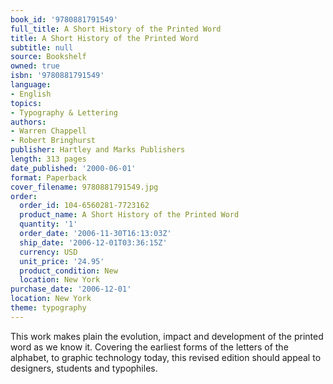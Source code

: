 ```yaml
---
book_id: '9780881791549'
full_title: A Short History of the Printed Word
title: A Short History of the Printed Word
subtitle: null
source: Bookshelf
owned: true
isbn: '9780881791549'
language:
- English
topics:
- Typography & Lettering
authors:
- Warren Chappell
- Robert Bringhurst
publisher: Hartley and Marks Publishers
length: 313 pages
date_published: '2000-06-01'
format: Paperback
cover_filename: 9780881791549.jpg
order:
  order_id: 104-6560281-7723162
  product_name: A Short History of the Printed Word
  quantity: '1'
  order_date: '2006-11-30T16:13:03Z'
  ship_date: '2006-12-01T03:36:15Z'
  currency: USD
  unit_price: '24.95'
  product_condition: New
  location: New York
purchase_date: '2006-12-01'
location: New York
theme: typography
---
```

This work makes plain the evolution, impact and development of the printed word as we know it. Covering the earliest forms of the letters of the alphabet, to graphic technology today, this revised edition should appeal to designers, students and typophiles.
